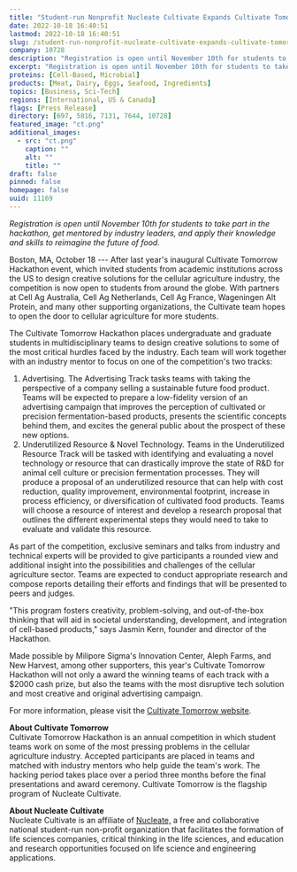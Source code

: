 ```yaml
---
title: "Student-run Nonprofit Nucleate Cultivate Expands Cultivate Tomorrow Hackathon to Schools Beyond the US"
date: 2022-10-18 16:40:51
lastmod: 2022-10-18 16:40:51
slug: /student-run-nonprofit-nucleate-cultivate-expands-cultivate-tomorrow-hackathon-schools
company: 10728
description: "Registration is open until November 10th for students to take part in the hackathon, get mentored by industry leaders, and apply their knowledge and skills to reimagine the future of food."
excerpt: "Registration is open until November 10th for students to take part in the hackathon, get mentored by industry leaders, and apply their knowledge and skills to reimagine the future of food."
proteins: [Cell-Based, Microbial]
products: [Meat, Dairy, Eggs, Seafood, Ingredients]
topics: [Business, Sci-Tech]
regions: [International, US & Canada]
flags: [Press Release]
directory: [697, 5816, 7131, 7644, 10728]
featured_image: "ct.png"
additional_images:
  - src: "ct.png"
    caption: ""
    alt: ""
    title: ""
draft: false
pinned: false
homepage: false
uuid: 11169
---
```

*Registration is open until November 10th for students to take part in
the hackathon, get mentored by industry leaders, and apply their
knowledge and skills to reimagine the future of food.*

Boston, MA, October 18 --- After last year's inaugural Cultivate
Tomorrow Hackathon event, which invited students from academic
institutions across the US to design creative solutions for the cellular
agriculture industry, the competition is now open to students from
around the globe. With partners at Cell Ag Australia, Cell Ag
Netherlands, Cell Ag France, Wageningen Alt Protein, and many other
supporting organizations, the Cultivate team hopes to open the door to
cellular agriculture for more students.

The Cultivate Tomorrow Hackathon places undergraduate and graduate
students in multidisciplinary teams to design creative solutions to some
of the most critical hurdles faced by the industry. Each team will work
together with an industry mentor to focus on one of the competition\'s
two tracks:

1.  Advertising. The Advertising Track tasks teams with taking the
    perspective of a company selling a sustainable future food product.
    Teams will be expected to prepare a low-fidelity version of an
    advertising campaign that improves the perception of cultivated or
    precision fermentation-based products, presents the scientific
    concepts behind them, and excites the general public about the
    prospect of these new options.
2.  Underutilized Resource & Novel Technology. Teams in the
    Underutilized Resource Track will be tasked with identifying and
    evaluating a novel technology or resource that can drastically
    improve the state of R&D for animal cell culture or precision
    fermentation processes. They will produce a proposal of an
    underutilized resource that can help with cost reduction, quality
    improvement, environmental footprint, increase in process
    efficiency, or diversification of cultivated food products. Teams
    will choose a resource of interest and develop a research proposal
    that outlines the different experimental steps they would need to
    take to evaluate and validate this resource.

As part of the competition, exclusive seminars and talks from industry
and technical experts will be provided to give participants a rounded
view and additional insight into the possibilities and challenges of the
cellular agriculture sector. Teams are expected to conduct appropriate
research and compose reports detailing their efforts and findings that
will be presented to peers and judges.

\"This program fosters creativity, problem-solving, and out-of-the-box
thinking that will aid in societal understanding, development, and
integration of cell-based products,\" says Jasmin Kern, founder and
director of the Hackathon.

Made possible by Milipore Sigma's Innovation Center, Aleph Farms, and
New Harvest, among other supporters, this year\'s Cultivate Tomorrow
Hackathon will not only a award the winning teams of each track with a
\$2000 cash prize, but also the teams with the most disruptive tech
solution and most creative and original advertising campaign.

For more information, please visit the [Cultivate Tomorrow
website](https://www.cultivate-tmrw.com/).

**About Cultivate Tomorrow**\
Cultivate Tomorrow Hackathon is an annual competition in which student
teams work on some of the most pressing problems in the cellular
agriculture industry. Accepted participants are placed in teams and
matched with industry mentors who help guide the team\'s work. The
hacking period takes place over a period three months before the final
presentations and award ceremony. Cultivate Tomorrow is the flagship
program of Nucleate Cultivate.

**About Nucleate Cultivate**\
Nucleate Cultivate is an affiliate of [Nucleate,](https://nucleate.xyz/)
a free and collaborative national student-run non-profit organization
that facilitates the formation of life sciences companies, critical
thinking in the life sciences, and education and research opportunities
focused on life science and engineering applications.
